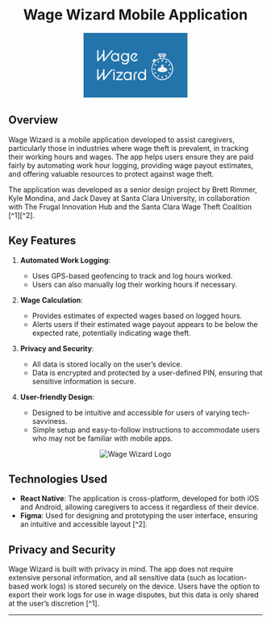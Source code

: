 <h1 align="center">Wage Wizard Mobile Application</h1>

<p align="center">
  <img src="./Wage%20Wizard%20Logo.png" alt="Wage Wizard Logo">
</p>


## Overview
Wage Wizard is a mobile application developed to assist caregivers, particularly those in industries where wage theft is prevalent, in tracking their working hours and wages. The app helps users ensure they are paid fairly by automating work hour logging, providing wage payout estimates, and offering valuable resources to protect against wage theft.

The application was developed as a senior design project by Brett Rimmer, Kyle Mondina, and Jack Davey at Santa Clara University, in collaboration with The Frugal Innovation Hub and the Santa Clara Wage Theft Coalition [^1][^2].

## Key Features
1. **Automated Work Logging**: 
   - Uses GPS-based geofencing to track and log hours worked.
   - Users can also manually log their working hours if necessary.
   
2. **Wage Calculation**: 
   - Provides estimates of expected wages based on logged hours.
   - Alerts users if their estimated wage payout appears to be below the expected rate, potentially indicating wage theft.
   
3. **Privacy and Security**: 
   - All data is stored locally on the user’s device.
   - Data is encrypted and protected by a user-defined PIN, ensuring that sensitive information is secure.
   
4. **User-friendly Design**:
   - Designed to be intuitive and accessible for users of varying tech-savviness.
   - Simple setup and easy-to-follow instructions to accommodate users who may not be familiar with mobile apps.
     
<p align="center">
    <img src="../Wage%20Wizard%20Screens.png" alt="Wage Wizard Logo">
</p>


## Technologies Used
- **React Native**: The application is cross-platform, developed for both iOS and Android, allowing caregivers to access it regardless of their device.
- **Figma**: Used for designing and prototyping the user interface, ensuring an intuitive and accessible layout [^2].

## Privacy and Security
Wage Wizard is built with privacy in mind. The app does not require extensive personal information, and all sensitive data (such as location-based work logs) is stored securely on the device. Users have the option to export their work logs for use in wage disputes, but this data is only shared at the user’s discretion [^1].



---
